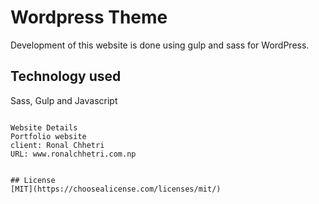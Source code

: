 
# Wordpress Theme
Development of this website is done using gulp and sass for WordPress.

## Technology used
Sass, Gulp and Javascript


```

Website Details
Portfolio website
client: Ronal Chhetri
URL: www.ronalchhetri.com.np


## License
[MIT](https://choosealicense.com/licenses/mit/)
